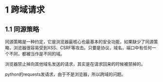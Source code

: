 # 1 跨域请求

## 1.1 同源策略

同源策略是一种约定，它是浏览器最核心也最基本的安全功能，如果缺少了同源策略，浏览器很容易受到XSS、CSRF等攻击。只要是协议，域名，端口中有任何一个不同，都被当作是不同的域。

浏览器禁止掉向其他域名发送的请求，其实是在请求回来的时候被禁掉的。

python的requests发请求，由于不是浏览器，所以跨域的问题。
